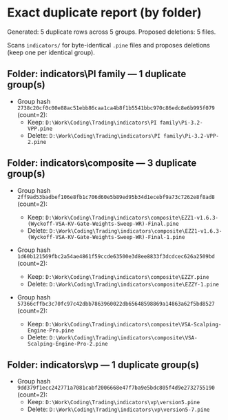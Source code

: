# Exact duplicate report (by folder)
Generated: 5 duplicate rows across 5 groups. Proposed deletions: 5 files.

Scans `indicators/` for byte-identical `.pine` files and proposes deletions (keep one per identical group).


## Folder: indicators\PI family — 1 duplicate group(s)

- Group hash `2738c20cf0c00e88ac51ebb86caa1ca4b8f1b5541bbc970c86edc8e6b995f079` (count=2):
  - Keep: `D:\Work\Coding\Trading\indicators\PI family\Pi-3.2-VPP.pine`
  - Delete: `D:\Work\Coding\Trading\indicators\PI family\Pi-3.2-VPP-2.pine`

## Folder: indicators\composite — 3 duplicate group(s)

- Group hash `2ff9ad53badbef106e8fb1c706d60e5b89ed95b34d1ecebf9a73c7262e8f8ad8` (count=2):
  - Keep: `D:\Work\Coding\Trading\indicators\composite\EZZ1-v1.6.3-(Wyckoff-VSA-KV-Gate-Weights-Sweep-WR)-Final.pine`
  - Delete: `D:\Work\Coding\Trading\indicators\composite\EZZ1-v1.6.3-(Wyckoff-VSA-KV-Gate-Weights-Sweep-WR)-Final-1.pine`

- Group hash `1d60b121569fbc2a54ae4861f59ccde63500e3d8ee8833f3dcdcec626a2509bd` (count=2):
  - Keep: `D:\Work\Coding\Trading\indicators\composite\EZZY.pine`
  - Delete: `D:\Work\Coding\Trading\indicators\composite\EZZY-1.pine`

- Group hash `57366cffbc3c70fc97c42dbb7863960022db65648598869a14863a62f5bd8527` (count=2):
  - Keep: `D:\Work\Coding\Trading\indicators\composite\VSA-Scalping-Engine-Pro.pine`
  - Delete: `D:\Work\Coding\Trading\indicators\composite\VSA-Scalping-Engine-Pro-2.pine`

## Folder: indicators\vp — 1 duplicate group(s)

- Group hash `9dd379f1ecc242771a7081cabf2006668e47f7ba9e5bdc805f4d9e2732755190` (count=2):
  - Keep: `D:\Work\Coding\Trading\indicators\vp\version5.pine`
  - Delete: `D:\Work\Coding\Trading\indicators\vp\version5-7.pine`
